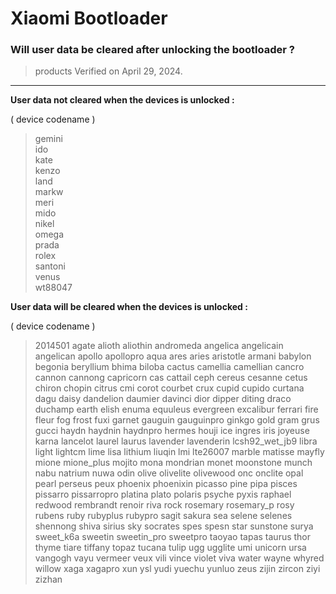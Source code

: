 # Xiaomi Bootloader

### Will user data be cleared after unlocking the bootloader ?

> products Verified on April 29, 2024.

----

**User data not cleared when the devices is unlocked :**

( device codename )
>gemini  
ido  
kate  
kenzo  
land  
markw  
meri  
mido  
nikel  
omega  
prada  
rolex  
santoni  
venus  
wt88047  

**User data will be cleared when the devices is unlocked :**

( device codename )
>2014501
agate
alioth
aliothin
andromeda
angelica
angelicain
angelican
apollo
apollopro
aqua
ares
aries
aristotle
armani
babylon
begonia
beryllium
bhima
biloba
cactus
camellia
camellian
cancro
cannon
cannong
capricorn
cas
cattail
ceph
cereus
cesanne
cetus
chiron
chopin
citrus
cmi
corot
courbet
crux
cupid
cupido
curtana
dagu
daisy
dandelion
daumier
davinci
dior
dipper
diting
draco
duchamp
earth
elish
enuma
equuleus
evergreen
excalibur
ferrari
fire
fleur
fog
frost
fuxi
garnet
gauguin
gauguinpro
ginkgo
gold
gram
grus
gucci
haydn
haydnin
haydnpro
hermes
houji
ice
ingres
iris
joyeuse
karna
lancelot
laurel
laurus
lavender
lavenderin
lcsh92_wet_jb9
libra
light
lightcm
lime
lisa
lithium
liuqin
lmi
lte26007
marble
matisse
mayfly
mione
mione_plus
mojito
mona
mondrian
monet
moonstone
munch
nabu
natrium
nuwa
odin
olive
olivelite
olivewood
onc
onclite
opal
pearl
perseus
peux
phoenix
phoenixin
picasso
pine
pipa
pisces
pissarro
pissarropro
platina
plato
polaris
psyche
pyxis
raphael
redwood
rembrandt
renoir
riva
rock
rosemary
rosemary_p
rosy
rubens
ruby
rubyplus
rubypro
sagit
sakura
sea
selene
selenes
shennong
shiva
sirius
sky
socrates
spes
spesn
star
sunstone
surya
sweet_k6a
sweetin
sweetin_pro
sweetpro
taoyao
tapas
taurus
thor
thyme
tiare
tiffany
topaz
tucana
tulip
ugg
ugglite
umi
unicorn
ursa
vangogh
vayu
vermeer
veux
vili
vince
violet
viva
water
wayne
whyred
willow
xaga
xagapro
xun
ysl
yudi
yuechu
yunluo
zeus
zijin
zircon
ziyi
zizhan